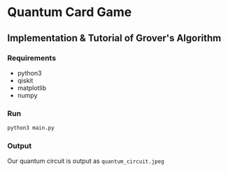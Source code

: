 # Quantum Card Game
## Implementation & Tutorial of Grover's Algorithm
### Requirements
- python3
- qiskit
- matplotlib
- numpy

### Run
```bash
python3 main.py
```

### Output
Our quantum circuit is output as `quantum_circuit.jpeg`
